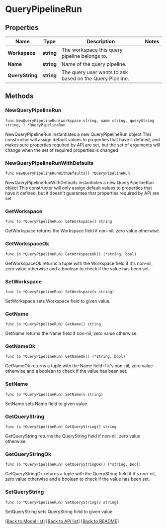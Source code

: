 # QueryPipelineRun

## Properties

Name | Type | Description | Notes
------------ | ------------- | ------------- | -------------
**Workspace** | **string** | The workspace this query pipeline belongs to. | 
**Name** | **string** | Name of the query pipeline. | 
**QueryString** | **string** | The query user wants to ask based on the Query Pipeline. | 

## Methods

### NewQueryPipelineRun

`func NewQueryPipelineRun(workspace string, name string, queryString string, ) *QueryPipelineRun`

NewQueryPipelineRun instantiates a new QueryPipelineRun object
This constructor will assign default values to properties that have it defined,
and makes sure properties required by API are set, but the set of arguments
will change when the set of required properties is changed

### NewQueryPipelineRunWithDefaults

`func NewQueryPipelineRunWithDefaults() *QueryPipelineRun`

NewQueryPipelineRunWithDefaults instantiates a new QueryPipelineRun object
This constructor will only assign default values to properties that have it defined,
but it doesn't guarantee that properties required by API are set

### GetWorkspace

`func (o *QueryPipelineRun) GetWorkspace() string`

GetWorkspace returns the Workspace field if non-nil, zero value otherwise.

### GetWorkspaceOk

`func (o *QueryPipelineRun) GetWorkspaceOk() (*string, bool)`

GetWorkspaceOk returns a tuple with the Workspace field if it's non-nil, zero value otherwise
and a boolean to check if the value has been set.

### SetWorkspace

`func (o *QueryPipelineRun) SetWorkspace(v string)`

SetWorkspace sets Workspace field to given value.


### GetName

`func (o *QueryPipelineRun) GetName() string`

GetName returns the Name field if non-nil, zero value otherwise.

### GetNameOk

`func (o *QueryPipelineRun) GetNameOk() (*string, bool)`

GetNameOk returns a tuple with the Name field if it's non-nil, zero value otherwise
and a boolean to check if the value has been set.

### SetName

`func (o *QueryPipelineRun) SetName(v string)`

SetName sets Name field to given value.


### GetQueryString

`func (o *QueryPipelineRun) GetQueryString() string`

GetQueryString returns the QueryString field if non-nil, zero value otherwise.

### GetQueryStringOk

`func (o *QueryPipelineRun) GetQueryStringOk() (*string, bool)`

GetQueryStringOk returns a tuple with the QueryString field if it's non-nil, zero value otherwise
and a boolean to check if the value has been set.

### SetQueryString

`func (o *QueryPipelineRun) SetQueryString(v string)`

SetQueryString sets QueryString field to given value.



[[Back to Model list]](../README.md#documentation-for-models) [[Back to API list]](../README.md#documentation-for-api-endpoints) [[Back to README]](../README.md)



